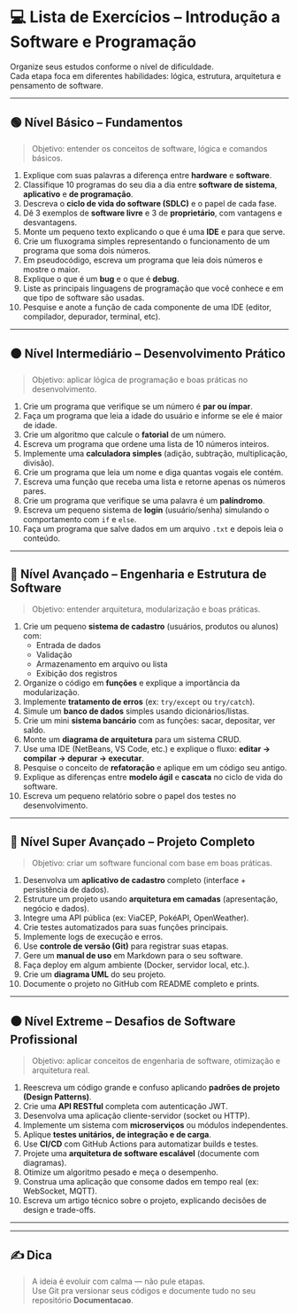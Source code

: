 # 💻 Lista de Exercícios – Introdução a Software e Programação

Organize seus estudos conforme o nível de dificuldade.  
Cada etapa foca em diferentes habilidades: lógica, estrutura, arquitetura e pensamento de software.

---

## 🟢 Nível Básico – Fundamentos

> Objetivo: entender os conceitos de software, lógica e comandos básicos.

1. Explique com suas palavras a diferença entre **hardware** e **software**.  
2. Classifique 10 programas do seu dia a dia entre **software de sistema**, **aplicativo** e **de programação**.  
3. Descreva o **ciclo de vida do software (SDLC)** e o papel de cada fase.  
4. Dê 3 exemplos de **software livre** e 3 de **proprietário**, com vantagens e desvantagens.  
5. Monte um pequeno texto explicando o que é uma **IDE** e para que serve.  
6. Crie um fluxograma simples representando o funcionamento de um programa que soma dois números.  
7. Em pseudocódigo, escreva um programa que leia dois números e mostre o maior.  
8. Explique o que é um **bug** e o que é **debug**.  
9. Liste as principais linguagens de programação que você conhece e em que tipo de software são usadas.  
10. Pesquise e anote a função de cada componente de uma IDE (editor, compilador, depurador, terminal, etc).

---

## 🟠 Nível Intermediário – Desenvolvimento Prático

> Objetivo: aplicar lógica de programação e boas práticas no desenvolvimento.

1. Crie um programa que verifique se um número é **par ou ímpar**.  
2. Faça um programa que leia a idade do usuário e informe se ele é maior de idade.  
3. Crie um algoritmo que calcule o **fatorial** de um número.  
4. Escreva um programa que ordene uma lista de 10 números inteiros.  
5. Implemente uma **calculadora simples** (adição, subtração, multiplicação, divisão).  
6. Crie um programa que leia um nome e diga quantas vogais ele contém.  
7. Escreva uma função que receba uma lista e retorne apenas os números pares.  
8. Crie um programa que verifique se uma palavra é um **palíndromo**.  
9. Escreva um pequeno sistema de **login** (usuário/senha) simulando o comportamento com `if` e `else`.  
10. Faça um programa que salve dados em um arquivo `.txt` e depois leia o conteúdo.

---

## 🔵 Nível Avançado – Engenharia e Estrutura de Software

> Objetivo: entender arquitetura, modularização e boas práticas.

1. Crie um pequeno **sistema de cadastro** (usuários, produtos ou alunos) com:
   - Entrada de dados  
   - Validação  
   - Armazenamento em arquivo ou lista  
   - Exibição dos registros
2. Organize o código em **funções** e explique a importância da modularização.  
3. Implemente **tratamento de erros** (ex: `try/except` ou `try/catch`).  
4. Simule um **banco de dados** simples usando dicionários/listas.  
5. Crie um mini **sistema bancário** com as funções: sacar, depositar, ver saldo.  
6. Monte um **diagrama de arquitetura** para um sistema CRUD.  
7. Use uma IDE (NetBeans, VS Code, etc.) e explique o fluxo: **editar → compilar → depurar → executar**.  
8. Pesquise o conceito de **refatoração** e aplique em um código seu antigo.  
9. Explique as diferenças entre **modelo ágil** e **cascata** no ciclo de vida do software.  
10. Escreva um pequeno relatório sobre o papel dos testes no desenvolvimento.

---

## 🔴 Nível Super Avançado – Projeto Completo

> Objetivo: criar um software funcional com base em boas práticas.

1. Desenvolva um **aplicativo de cadastro** completo (interface + persistência de dados).  
2. Estruture um projeto usando **arquitetura em camadas** (apresentação, negócio e dados).  
3. Integre uma API pública (ex: ViaCEP, PokéAPI, OpenWeather).  
4. Crie testes automatizados para suas funções principais.  
5. Implemente logs de execução e erros.  
6. Use **controle de versão (Git)** para registrar suas etapas.  
7. Gere um **manual de uso** em Markdown para o seu software.  
8. Faça deploy em algum ambiente (Docker, servidor local, etc.).  
9. Crie um **diagrama UML** do seu projeto.  
10. Documente o projeto no GitHub com README completo e prints.

---

## ⚫ Nível Extreme – Desafios de Software Profissional

> Objetivo: aplicar conceitos de engenharia de software, otimização e arquitetura real.

1. Reescreva um código grande e confuso aplicando **padrões de projeto (Design Patterns)**.  
2. Crie uma **API RESTful** completa com autenticação JWT.  
3. Desenvolva uma aplicação cliente-servidor (socket ou HTTP).  
4. Implemente um sistema com **microserviços** ou módulos independentes.  
5. Aplique **testes unitários, de integração e de carga**.  
6. Use **CI/CD** com GitHub Actions para automatizar builds e testes.  
7. Projete uma **arquitetura de software escalável** (documente com diagramas).  
8. Otimize um algoritmo pesado e meça o desempenho.  
9. Construa uma aplicação que consome dados em tempo real (ex: WebSocket, MQTT).  
10. Escreva um artigo técnico sobre o projeto, explicando decisões de design e trade-offs.

---

---

## ✍️ Dica
> A ideia é evoluir com calma — não pule etapas.  
> Use Git pra versionar seus códigos e documente tudo no seu repositório **Documentacao**.
